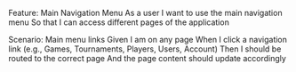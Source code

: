 Feature: Main Navigation Menu
  As a user
  I want to use the main navigation menu
  So that I can access different pages of the application

Scenario: Main menu links
  Given I am on any page
  When I click a navigation link (e.g., Games, Tournaments, Players, Users, Account)
  Then I should be routed to the correct page
  And the page content should update accordingly
